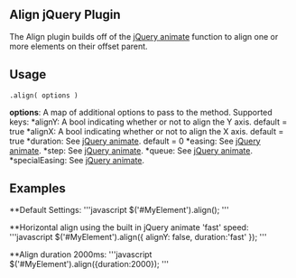 ## Align jQuery Plugin

The Align plugin builds off of the [jQuery animate](http://api.jquery.com/animate/) function to align one or more elements on their offset parent.

## Usage

	.align( options )
**options**: A map of additional options to pass to the method. Supported keys:
*alignY: A bool indicating whether or not to align the Y axis. default = true
*alignX: A bool indicating whether or not to align the X axis. default = true
*duration: See [jQuery animate](http://api.jquery.com/animate/). default = 0
*easing: See [jQuery animate](http://api.jquery.com/animate/).
*step: See [jQuery animate](http://api.jquery.com/animate/).
*queue: See [jQuery animate](http://api.jquery.com/animate/).
*specialEasing: See [jQuery animate](http://api.jquery.com/animate/).

## Examples

**Default Settings:
'''javascript
$('#MyElement').align();
'''

**Horizontal align using the built in jQuery animate 'fast' speed:
'''javascript
$('#MyElement').align({
	alignY: false,
	duration:'fast'
});
'''

**Align duration 2000ms:
'''javascript
$('#MyElement').align({duration:2000});
'''